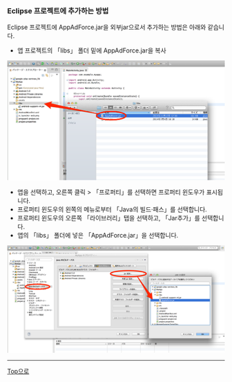 ### Eclipse 프로젝트에 추가하는 방법

Eclipse 프로젝트에 AppAdForce.jar을 외부jar으로서 추가하는 방법은 아래와 같습니다.

* 앱 프로젝트의 「libs」 폴더 밑에 AppAdForce.jar을 복사

![integration01](./img01.png)


* 앱을 선택하고, 오른쪽 클릭 > 「프로퍼티」를 선택하면 프로퍼티 윈도우가 표시됩니다.
* 프로퍼티 윈도우의 왼쪽의 메뉴로부터 「Java의 빌드·패스」를 선택합니다.
* 프로퍼티 윈도우의 오른쪽 「라이브러리」탭을 선택하고, 「Jar추가」를 선택합니다.
* 앱의 「libs」 폴더에 넣은 「AppAdForce.jar」을 선택합니다.

![integration02](./img02.png)

---
[Top으로](/3.x/lang/ko/README.md)
